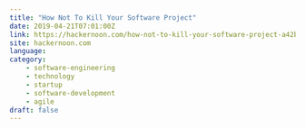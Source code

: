 ```yaml
---
title: "How Not To Kill Your Software Project"
date: 2019-04-21T07:01:00Z
link: https://hackernoon.com/how-not-to-kill-your-software-project-a42b8ca1ae86?source=rss----3a8144eabfe3---4
site: hackernoon.com
language: 
category:
	- software-engineering
	- technology
	- startup
	- software-development
	- agile
draft: false
---
```

